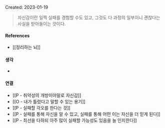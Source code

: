 Created: 2023-01-19

>자신감이란 일찍 실패를 경험할 수도 있고, 그것도 다 과정의 일부이니 괜찮다는 사실을 받아들이는 것이다.

#### References
- [[정리하는 뇌]]

#### 생각
- 

#### 연결
- [[P - 취약성의 개방이야말로 자신감]]
- [[O - 내가 틀렸다고 말할 수 있는 용기]]
- [[P - 실패할 각오를 한다는 것]]
- [[P - 실패를 통해 자신을 알 수 있고, 실패를 통해 어떤 이는 자신을 더 믿게 된다]]
- [[P - 최선을 다하되 아주 많이 실패할 가능성도 있음을 늘 인지한다]]